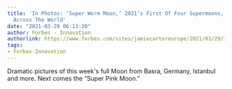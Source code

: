 ```yaml
---
title: 'In Photos: ‘Super Worm Moon,’ 2021’s First Of Four Supermoons, Dazzles Sky-Watchers
  Across The World'
date: "2021-03-29 06:13:20"
author: Forbes - Innovation
authorlink: https://www.forbes.com/sites/jamiecartereurope/2021/03/29/in-photos-super-worm-moon-2021s-first-of-four-supermoons-dazzles-sky-watchers-across-the-world/
tags:
- Forbes-Innovation
---
```

Dramatic pictures of this week's full Moon from Basra, Germany, Istanbul and more. Next comes the “Super Pink Moon.”